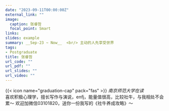 ```yaml
---
date: "2023-09-11T00:00:00Z"
external_link: ""
image:
  caption: 张睿哲
  focal_point: Smart
links: 
slides: example
summary: __Sep-23 ~ Now__  <br/> 主动的人先享受世界
tags:
- Postgraduate
title: 张睿哲
url_code: ""
url_pdf: ""
url_slides: ""
url_video: ""
---
```



{{< icon name="graduation-cap" pack="fas" >}} _南京师范大学在读_  
喜欢积极心理学，擅长写作与演说，enfj，能量值很高，比较社牛，与我相处不会累～
欢迎加微信03101820，送你一份我写的《社牛养成攻略》～

